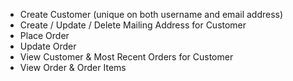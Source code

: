 - Create Customer (unique on both username and email address)
- Create / Update / Delete Mailing Address for Customer
- Place Order
- Update Order
- View Customer & Most Recent Orders for Customer
- View Order & Order Items

